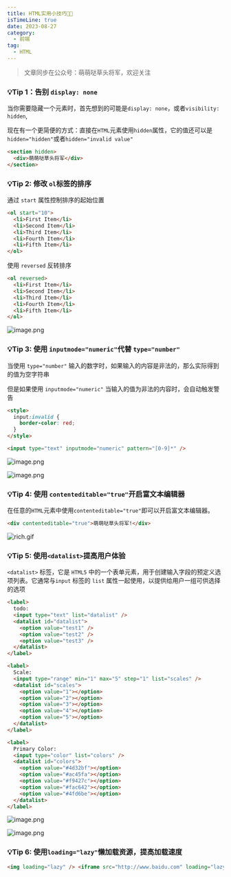 ```yaml
---
title: HTML实用小技巧🚀🚀
isTimeLine: true
date: 2023-08-27
category:
  - 前端
tag:
  - HTML
---
```


> 文章同步在公众号：萌萌哒草头将军，欢迎关注

### 💡Tip 1：告别 `display: none`

当你需要隐藏一个元素时，首先想到的可能是`display: none`，或者`visibility: hidden`,

现在有一个更简便的方式：直接在`HTML`元素使用`hidden`属性，它的值还可以是`hidden="hidden"`或者`hidden="invalid value"`

```html
<section hidden>
  <div>萌萌哒草头将军</div>
</section>
```

### 💡Tip 2: 修改 `ol`标签的排序

通过 `start` 属性控制排序的起始位置

```html
<ol start="10">
  <li>First Item</li>
  <li>Second Item</li>
  <li>Third Item</li>
  <li>Fourth Item</li>
  <li>Fifth Item</li>
</ol>
```

使用 `reversed` 反转排序

```html
<ol reversed>
  <li>First Item</li>
  <li>Second Item</li>
  <li>Third Item</li>
  <li>Fourth Item</li>
  <li>Fifth Item</li>
</ol>
```

![image.png](https://p6-juejin.byteimg.com/tos-cn-i-k3u1fbpfcp/944f3b44961748fc8f74c7b76a5f73cb~tplv-k3u1fbpfcp-jj-mark:0:0:0:0:q75.image#?w=327&h=311&e=png&b=fffefe)

### 💡Tip 3: 使用 `inputmode="numeric"`代替 `type="number"`

当使用 `type="number"` 输入的数字时，如果输入的内容是非法的，那么实际得到的值为空字符串

但是如果使用 `inputmode="numeric"` 当输入的值为非法的内容时，会自动触发警告

```html
<style>
  input:invalid {
    border-color: red;
  }
</style>

<input type="text" inputmode="numeric" pattern="[0-9]*" />
```

![image.png](https://p3-juejin.byteimg.com/tos-cn-i-k3u1fbpfcp/588a5b7b640b4ae789d8127251abd55d~tplv-k3u1fbpfcp-jj-mark:0:0:0:0:q75.image#?w=311&h=78&e=png&b=ffffff)

![image.png](https://p9-juejin.byteimg.com/tos-cn-i-k3u1fbpfcp/501232af5d184281ad7876091ef150c5~tplv-k3u1fbpfcp-jj-mark:0:0:0:0:q75.image#?w=302&h=84&e=png&b=ffffff)

### 💡Tip 4: 使用 `contenteditable="true"`开启富文本编辑器

在任意的`HTML`元素中使用`contenteditable="true"`即可以开启富文本编辑器。

```html
<div contenteditable="true">萌萌哒草头将军!</div>
```

![rich.gif](https://p9-juejin.byteimg.com/tos-cn-i-k3u1fbpfcp/867b11291de0485aae331a6d99240a50~tplv-k3u1fbpfcp-jj-mark:0:0:0:0:q75.image#?w=485&h=296&e=gif&f=82&b=ffffff)

### 💡Tip 5: 使用`<datalist>`提高用户体验

`<datalist>` 标签，它是 `HTML5` 中的一个表单元素，用于创建输入字段的预定义选项列表。它通常与`input` 标签的 `list` 属性一起使用，以提供给用户一组可供选择的选项

```html
<label>
  todo:
  <input type="text" list="datalist" />
  <datalist id="datalist">
    <option value="test1" />
    <option value="test2" />
    <option value="test3" />
  </datalist>
</label>

<label>
  Scale:
  <input type="range" min="1" max="5" step="1" list="scales" />
  <datalist id="scales">
    <option value="1"></option>
    <option value="2"></option>
    <option value="3"></option>
    <option value="4"></option>
    <option value="5"></option>
  </datalist>
</label>

<label>
  Primary Color:
  <input type="color" list="colors" />
  <datalist id="colors">
    <option value="#4d32bf"></option>
    <option value="#ac45fa"></option>
    <option value="#f9427c"></option>
    <option value="#fac642"></option>
    <option value="#4fd6be"></option>
  </datalist>
</label>
```

![image.png](https://p3-juejin.byteimg.com/tos-cn-i-k3u1fbpfcp/010810071e294018ac3bfe0b1ef183a1~tplv-k3u1fbpfcp-jj-mark:0:0:0:0:q75.image#?w=905&h=300&e=png&b=ffffff)

![image.png](https://p9-juejin.byteimg.com/tos-cn-i-k3u1fbpfcp/787821fe7cb348249cd81b534ebb0259~tplv-k3u1fbpfcp-jj-mark:0:0:0:0:q75.image#?w=913&h=185&e=png&b=fdfdfd)

### 💡Tip 6: 使用`loading="lazy"`懒加载资源，提高加载速度

```html
<img loading="lazy" /> <iframe src="http://www.baidu.com" loading="lazy" />
```
